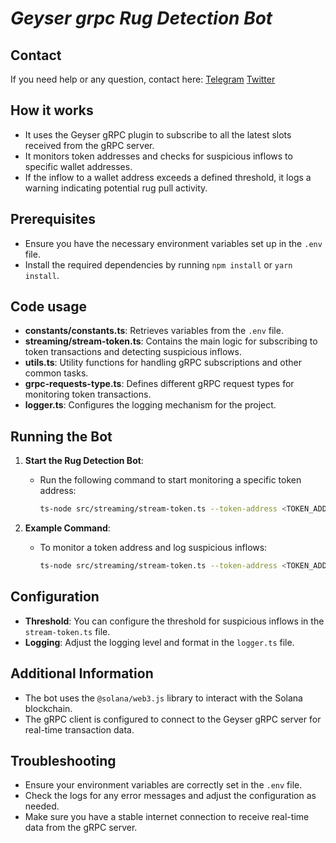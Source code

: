 # *Geyser grpc Rug Detection Bot*

## Contact

If you need help or any question, contact here: [Telegram](https://t.me/shiny0103)  [Twitter](https://x.com/0xTan1319)

## How it works

- It uses the Geyser gRPC plugin to subscribe to all the latest slots received from the gRPC server.
- It monitors token addresses and checks for suspicious inflows to specific wallet addresses.
- If the inflow to a wallet address exceeds a defined threshold, it logs a warning indicating potential rug pull activity.

## Prerequisites

- Ensure you have the necessary environment variables set up in the `.env` file.
- Install the required dependencies by running `npm install` or `yarn install`.

## Code usage

- **constants/constants.ts**: Retrieves variables from the `.env` file.
- **streaming/stream-token.ts**: Contains the main logic for subscribing to token transactions and detecting suspicious inflows.
- **utils.ts**: Utility functions for handling gRPC subscriptions and other common tasks.
- **grpc-requests-type.ts**: Defines different gRPC request types for monitoring token transactions.
- **logger.ts**: Configures the logging mechanism for the project.

## Running the Bot

1. **Start the Rug Detection Bot**:
   - Run the following command to start monitoring a specific token address:
     ```bash
     ts-node src/streaming/stream-token.ts --token-address <TOKEN_ADDRESS>
     ```

2. **Example Command**:
   - To monitor a token address and log suspicious inflows:
     ```bash
     ts-node src/streaming/stream-token.ts --token-address <TOKEN_ADDRESS>
     ```

## Configuration

- **Threshold**: You can configure the threshold for suspicious inflows in the `stream-token.ts` file.
- **Logging**: Adjust the logging level and format in the `logger.ts` file.

## Additional Information

- The bot uses the `@solana/web3.js` library to interact with the Solana blockchain.
- The gRPC client is configured to connect to the Geyser gRPC server for real-time transaction data.

## Troubleshooting

- Ensure your environment variables are correctly set in the `.env` file.
- Check the logs for any error messages and adjust the configuration as needed.
- Make sure you have a stable internet connection to receive real-time data from the gRPC server.
